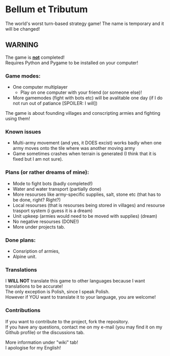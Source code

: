 # Bellum et Tributum
The world's worst turn-based strategy game! The name is temporary and it will be changed!  
## **WARNING**  
The game is <ins>**not**</ins> completed!  
Requires Python and Pygame to be installed on your computer!
### Game modes:  
- One computer multiplayer
  - Play on one computer with your friend (or someone else)!
- More gamemodes (fight with bots etc) will be avalitable one day (if I do not run out of patiance [SPOILER: I will])
  
The game is about founding villages and conscripting armies and fighting using them!  
### Known issues  
- Multi-army movement (and yes, it DOES excist) works badly when one army moves onto the tile where was another moving army
- Game sometimes crashes when terrain is generated (I think that it is fixed but I am not sure).
### Plans (or rather dreams of mine):
- Mode to fight bots (badly completed!)
- Water and water transport (partially done)
- More resourses like army-specific supplies, salt, stone etc (that has to be done, right? Right?)
- Local resourses (that is resourses being stored in villages) and resourse trasport system (i guess it is a dream)
- Unit upkeep (armies would need to be moved with supplies) (dream)
- No negative resourses (DONE!)
- More under projects tab.
### Done plans:
- Consription of armies,
- Alpine unit.
### Translations
I **WILL NOT** translate this game to other languages
because I want translations to be accurate!    
The only exception is Polish, since I speak Polish.  
However if YOU want to translate it to your language, you are welcome!  
### Contributions
If you want to contribute to the project, fork the repository.   
If you have any questions, contact me on my e-mail (you may find it on my Github profile) or the discussions tab.  

  
More information under "wiki" tab!  
I apologise for my English!
